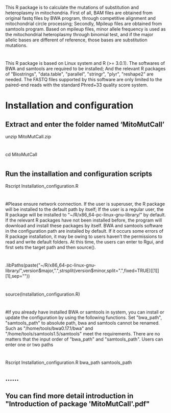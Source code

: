 This R package is to calculate the mutations of substitution and heteroplasmy in mitochondria. First of all, BAM files are obtained from original fastq files by BWA program, through competitive alignment and mitochondrial circle processing; Secondly, Mpileup files are obtained from samtools program. Based on mpileup files, minor allele frequency is used as the mitochondrial heteroplasmy through binomial test, and if the major allelic bases are different of reference, those bases are substitution mutations.
#
This R package is based on Linux system and R (>= 3.0.1). The softwares of BWA and samtools are required to be installed; And the relevant R packages of "Biostrings", "data.table", "parallel", "stringr", "plyr", "reshape2" are needed. The FASTQ files supported by this software are only limited to the paired-end reads with the standard Phred+33 quality score system.
#
# Installation and configuration

## Extract and enter the folder named ‘MitoMutCall’

unzip MitoMutCall.zip
#
cd MitoMutCall
#
## Run the installation and configuration scripts

Rscript Installation_configuration.R
#
#Please ensure network connection. If the user is superuser, the R package will be installed to the default path by itself; If the user is a regular user, the R package will be installed to "~/R/x86_64-pc-linux-gnu-library/" by default. If the relevant R packages have not been installed before, the program will download and install these packages by itself. BWA and samtools software in the configuration path are installed by default. If it occurs some errors of R package installation, it may be owing to users haven’t the permissions to read and write default folders. At this time, the users can enter to Rgui, and first sets the target path and then source().
#
.libPaths(paste("~/R/x86_64-pc-linux-gnu-library/",version$major,".",strsplit(version$minor,split=".",fixed=TRUE)[[1]][1],sep="")) 
#
source(Installation_configuration.R)
#
#If you already have installed BWA or samtools in system, you can install or update the configuration by using the following functions. Set "bwa_path", "samtools_path" to absolute path, bwa and samtools cannot be renamed. Such as "/home/tools/bwa0.17.1/bwa" and "/home/tools/samtools1.5/samtools" meet the requirements. There are no matters that the input order of "bwa_path" and "samtools_path". Users can enter one or two paths
#
Rscript Installation_configuration.R bwa_path samtools_path
## ……
## You can find more detail introduction in "Introduction of package 'MitoMutCall'.pdf"
